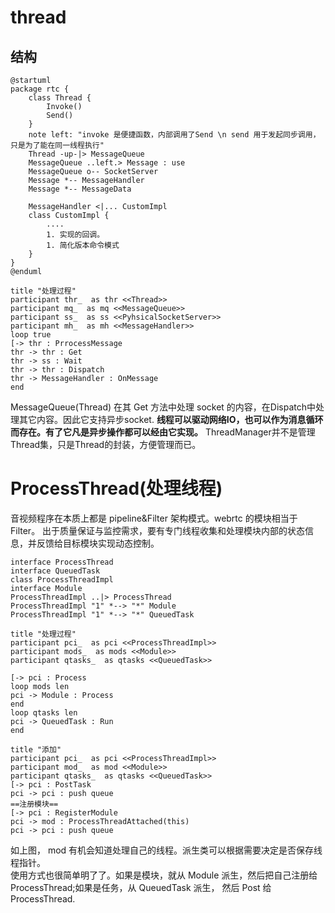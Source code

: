# thread  

## 结构
```plantuml
@startuml
package rtc { 
    class Thread {
        Invoke() 
        Send() 
    }
    note left: "invoke 是便捷函数，内部调用了Send \n send 用于发起同步调用，只是为了能在同一线程执行"
    Thread -up-|> MessageQueue
    MessageQueue ..left.> Message : use
    MessageQueue o-- SocketServer
    Message *-- MessageHandler
    Message *-- MessageData

    MessageHandler <|... CustomImpl
    class CustomImpl {
        ....
        1. 实现的回调。
        1. 简化版本命令模式
    }
}
@enduml
```
```plantuml
title "处理过程"
participant thr_  as thr <<Thread>>
participant mq_  as mq <<MessageQueue>>
participant ss_  as ss <<PyhsicalSocketServer>>
participant mh_  as mh <<MessageHandler>>
loop true
[-> thr : PrrocessMessage
thr -> thr : Get
thr -> ss : Wait
thr -> thr : Dispatch
thr -> MessageHandler : OnMessage
end
```
MessageQueue(Thread) 在其 Get 方法中处理 socket 的内容，在Dispatch中处理其它内容。因此它支持异步socket.
**线程可以驱动网络IO，也可以作为消息循环而存在。有了它凡是异步操作都可以经由它实现。**
ThreadManager并不是管理Thread集，只是Thread的封装，方便管理而已。
# ProcessThread(处理线程)
音视频程序在本质上都是 pipeline&Filter 架构模式。webrtc 的模块相当于Filter。 出于质量保证与监控需求，要有专门线程收集和处理模块内部的状态信息，并反馈给目标模块实现动态控制。
```plantuml
interface ProcessThread
interface QueuedTask
class ProcessThreadImpl
interface Module
ProcessThreadImpl ..|> ProcessThread
ProcessThreadImpl "1" *--> "*" Module
ProcessThreadImpl "1" *--> "*" QueuedTask
```
```plantuml
title "处理过程"
participant pci_  as pci <<ProcessThreadImpl>>
participant mods_  as mods <<Module>>
participant qtasks_  as qtasks <<QueuedTask>>

[-> pci : Process
loop mods len
pci -> Module : Process
end
loop qtasks len
pci -> QueuedTask : Run
end
```
```plantuml
title "添加"
participant pci_  as pci <<ProcessThreadImpl>>
participant mod_  as mod <<Module>>
participant qtasks_  as qtasks <<QueuedTask>>
[-> pci : PostTask
pci -> pci : push queue
==注册模块==
[-> pci : RegisterModule
pci -> mod : ProcessThreadAttached(this)
pci -> pci : push queue
```
如上图， mod 有机会知道处理自己的线程。派生类可以根据需要决定是否保存线程指针。  
使用方式也很简单明了了。如果是模块，就从 Module 派生，然后把自己注册给 ProcessThread;如果是任务，从 QueuedTask 派生， 然后 Post 给 ProcessThread.